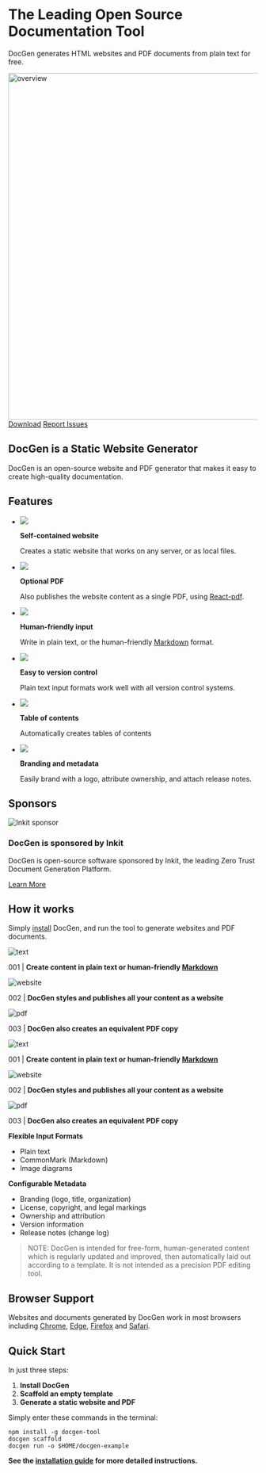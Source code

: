 ﻿<div class="section banner">
  <h1 class="headline">The Leading Open Source Documentation Tool</h1>
  <p class="lead">
   DocGen generates HTML websites and PDF documents from plain text for free.
  </p>
  <img src="files/images/overview.png" alt="overview" width="700px" class="bannerImage" />
  <div class="bannerButtons">
    <a href="https://github.com/mtmacdonald/docgen/tags" class="button spaced">Download</a>
    <a href="https://github.com/mtmacdonald/docgen/issues" class="button inverted">Report Issues</a>
  </div>
</div>

## DocGen is a Static Website Generator

DocGen is an open-source website and PDF generator that makes it easy to create high-quality documentation.

## Features

<ul class="features">
<li>
  <img src="files/images/icons/computer.png" />
  <p><strong>Self-contained website</strong></p>
  <p>Creates a static website that works on any server, or as local files.</p>
</li>
<li>
  <img src="files/images/icons/pdf.png" />
  <p><strong>Optional PDF</strong></p>
  <p>Also publishes the website content as a single PDF, using <a href="https://react-pdf.org/">React-pdf</a>.</p>
</li>
<li>
  <img src="files/images/icons/pencil.png" />
  <p><strong>Human-friendly input</strong></p>
  <p>Write in plain text, or the human-friendly <a href="http://commonmark.org">Markdown</a> format.</p>
</li>
<li>
  <img src="files/images/icons/cog.png" />
  <p><strong>Easy to version control</strong></p>
  <p>Plain text input formats work well with all version control systems.</p>
</li>
<li>
  <img src="files/images/icons/document.png" />
  <p><strong>Table of contents</strong></p>
  <p>Automatically creates tables of contents</p>
</li>
<li>
  <img src="files/images/icons/star.png" />
  <p><strong>Branding and metadata</strong></p>
  <p>Easily brand with a logo, attribute ownership, and attach release notes.</p>
</li>
</ul>

<div class="dgPDFPageBreak" />

## Sponsors

<div class="inkitSponsor">
  <img src="files/images/inkit-screenshot.png" alt="Inkit sponsor">
    <h3>DocGen is sponsored by Inkit</h3>
    <p>
      DocGen is open-source software sponsored by Inkit, the leading Zero Trust Document Generation Platform.
    </p>
    <a href="https://www.inkit.com" class="button whiteInverted">Learn More</a>
</div>

## How it works

Simply <a href="#quick-start">install</a> DocGen, and run the tool to generate websites and PDF documents.

<div class="dgCardContainer">
  <div class="dgCard">
    <img src="files/images/text.png" alt="text" />
    <p>001 | <strong>Create content in plain text or human-friendly <a href="http://commonmark.org">Markdown</a></strong></p>
  </div>
  <div class="dgCard">
    <img src="files/images/web.png" alt="website" />
    <p>002 | <strong>DocGen styles and publishes all your content as a website</strong></p>
  </div>
  <div class="dgCard">
    <img src="files/images/pdf.png" alt="pdf" />
    <p>003 | <strong>DocGen also creates an equivalent PDF copy</strong></p>
  </div>
</div>

<div>
  <div class="howItWorksDetails">
    <img src="files/images/text.png" alt="text" />
    <p>001 | <strong>Create content in plain text or human-friendly <a href="http://commonmark.org">Markdown</a></strong></p>
  </div>
  <div class="howItWorksDetails">
    <img src="files/images/web.png" alt="website" />
    <p>002 | <strong>DocGen styles and publishes all your content as a website</strong></p>
  </div>
  <div class="howItWorksDetails">
    <img src="files/images/pdf.png" alt="pdf" />
    <p>003 | <strong>DocGen also creates an equivalent PDF copy</strong></p>
  </div>
</div>

<div class="featureDetails">
  <strong>Flexible Input Formats</strong>
  <ul>
    <li>Plain text</li>
    <li>CommonMark (Markdown)</li>
    <li>Image diagrams</li>
  </ul>
</div>
<div class="featureDetails">
  <strong>Configurable Metadata</strong>
  <ul>
    <li>Branding (logo, title, organization)</li>
    <li>License, copyright, and legal markings</li>
    <li>Ownership and attribution</li>
    <li>Version information</li>
    <li>Release notes (change log)</li>
  </ul>
</div>

> NOTE: DocGen is intended for free-form, human-generated content which is regularly updated and improved, then
automatically laid out according to a template. It is not intended as a precision PDF editing tool.

## Browser Support

Websites and documents generated by DocGen work in most browsers including [Chrome](https://www.google.com/chrome),
[Edge](https://www.microsoft.com/en-us/edge), [Firefox](https://www.mozilla.org/en-US/firefox/new) and
[Safari](https://www.apple.com/safari).

## Quick Start

In just three steps:

1. **Install DocGen**
2. **Scaffold an empty template**
3. **Generate a static website and PDF**

Simply enter these commands in the terminal:

    npm install -g docgen-tool
    docgen scaffold
    docgen run -o $HOME/docgen-example

**See the <a href="installation.html">installation guide</a> for more detailed instructions.**
